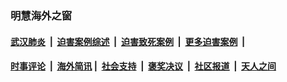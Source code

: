 
### 明慧海外之窗

####  [武汉肺炎](indexes/365.md?t=06101100) &nbsp;|&nbsp;  [迫害案例综述](indexes/328.md?t=06101100) &nbsp;|&nbsp; [迫害致死案例](indexes/277.md?t=06101100)  &nbsp;|&nbsp; [更多迫害案例](indexes/81.md?t=06101100)  &nbsp;|&nbsp; 
####  [时事评论](indexes/19.md?t=06101100) &nbsp;|&nbsp; [海外简讯](indexes/245.md?t=06101100)&nbsp;|&nbsp;  [社会支持](indexes/140.md?t=06101100) &nbsp;|&nbsp; [褒奖决议](indexes/282.md?t=06101100) &nbsp;|&nbsp; [社区报道](indexes/91.md?t=06101100)  &nbsp;|&nbsp; [天人之间](indexes/78.md?t=06101100) 


